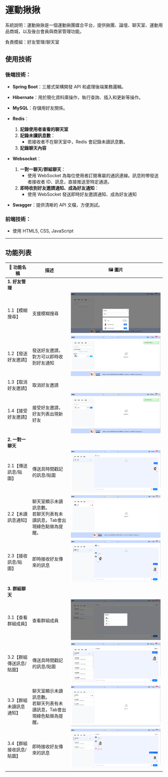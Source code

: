 # 運動揪揪
系統說明：運動揪揪是一個運動揪團媒合平台，提供揪團、論壇、聊天室、運動用品商城，以及後台會員與商家管理功能。

負責模組：好友管理/聊天室

## 使用技術

### 後端技術：
- **Spring Boot**：三層式架構開發 API 和處理後端業務邏輯。
- **Hibernate**：用於簡化資料庫操作，執行查詢、插入和更新等操作。
- **MySQL**：存儲用好友關係。
- **Redis**：
  1. **記錄使用者查看的聊天室**
  2. **記錄未讀訊息數**：
     - 若接收者不在聊天室中，Redis 會記錄未讀訊息數。
  3. **記錄聊天內容**

- **Websocket**：
  1. **一對一聊天/群組聊天**：
      - 使用 WebSocket 為每位使用者訂閱專屬的通訊連線。訊息附帶發送者接收者 ID、訊息，直接推送至特定通道。
  2. **即時收到好友邀請通知、成為好友通知**：
     - 使用 WebSocket 發送即時好友邀請通知、成為好友通知
- **Swagger**：提供清晰的 API 文檔，方便測試。


### 前端技術：
- 使用 HTML5, CSS, JavaScript


---
## 功能列表

| 🔧 功能名稱                         | 描述                                                                                                           | 🖼 圖片                                                                 |
|----------------------------------|--------------------------------------------------------------------------------------------------------------|--------------------------------------------------------------------|
| **1. 好友管理** |
| 1.1【模糊搜尋】| 支援模糊搜尋|![](images/1.1.png)|
| 1.2【發送好友邀請】| 發送好友邀請，對方可以即時收到好友通知|![](images/1.2.png)|
| 1.3【取消好友邀請】| 取消好友邀請||
| 1.4【接受好友邀請】| 接受好友邀請，好友列表出現新好友|![](images/1.3.png)|
| **2. 一對一聊天**   |
| 2.1【傳送訊息/貼圖】    | 傳送具時間戳記的訊息/貼圖|![](images/2.1.png)|
|2.2【未讀訊息通知】|聊天室顯示未讀訊息數。</br>若聊天列表有未讀訊息，Tab會出現綠色點做為提醒。|![](images/2.2.png)|
| 2.3【接收訊息/貼圖】| 即時接收好友傳來的訊息|![](images/2.3.png)|
| **3. 群組聊天** |
| 3.1【查看群組成員】| 查看群組成員|![](images/3.1.png)|
| 3.2【群組傳送訊息/貼圖】| 傳送具時間戳記的訊息/貼圖|![](images/3.2.png)|
| 3.3【群組未讀訊息通知】| 聊天室顯示未讀訊息數。</br>若聊天列表有未讀訊息，Tab會出現綠色點做為提醒。|![](images/3.3.png)|
| 3.4【群組接收訊息/貼圖】| 即時接收好友傳來的訊息|![](images/3.4.png)|












